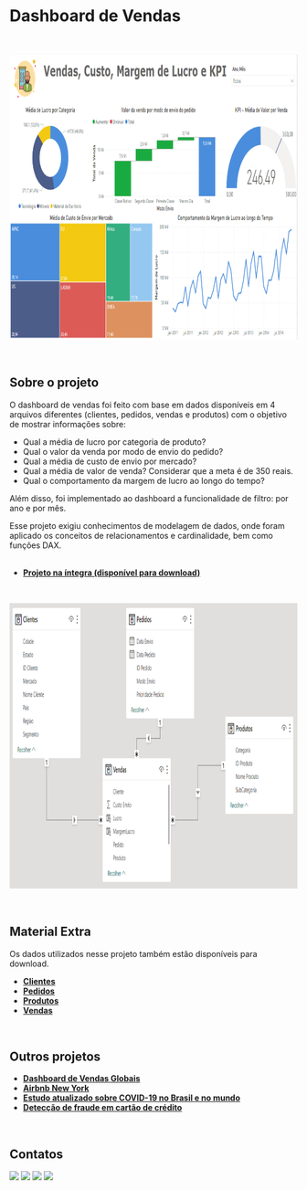 # Dashboard de Vendas
<br/>

<p align="center">
  <img src="dashboard_vendas.png" height=500px>
</p>
<br/>

## Sobre o projeto
O dashboard de vendas foi feito com base em dados disponíveis em 4 arquivos diferentes (clientes, pedidos, vendas e produtos) com o objetivo de mostrar informações sobre:

* Qual a média de lucro por categoria de produto?
* Qual o valor da venda por modo de envio do pedido?
* Qual a média de custo de envio por mercado?
* Qual a média de valor de venda? Considerar que a meta é de 350 reais.
* Qual o comportamento da margem de lucro ao longo do tempo?

Além disso, foi implementado ao dashboard a funcionalidade de filtro: por ano e por mês.

Esse projeto exigiu conhecimentos de modelagem de dados, onde foram aplicado os conceitos de relacionamentos e cardinalidade, bem como funções DAX.
<br/>
<br/>

* **[Projeto na íntegra (disponível para download)](https://github.com/raffaloffredo/dashboard_vendas/blob/main/Dashboard_de_Vendas_Custo_Margem_de_Lucro_e_KPI.pbix)**
<br/>

<p align="center">
  <img src="modelagem_dos_dados.png" height=500px>
</p>
<br/>

## Material Extra
Os dados utilizados nesse projeto também estão disponíveis para download.

* **[Clientes](https://github.com/raffaloffredo/dashboard_vendas/blob/main/Clientes.csv)**
* **[Pedidos](https://github.com/raffaloffredo/dashboard_vendas/blob/main/Pedidos.csv)**
* **[Produtos](https://github.com/raffaloffredo/dashboard_vendas/blob/main/Produtos.csv)**
* **[Vendas](https://github.com/raffaloffredo/dashboard_vendas/blob/main/Vendas.csv)**
<br/>

## Outros projetos

* **[Dashboard de Vendas Globais](https://github.com/raffaloffredo/dashboard_vendas_globais/)**
* **[Airbnb New York](https://github.com/raffaloffredo/airbnb_new_york_portuguese)**
* **[Estudo atualizado sobre COVID-19 no Brasil e no mundo](https://github.com/raffaloffredo/covid_2023_portuguese)**
* **[Detecção de fraude em cartão de crédito](https://github.com/raffaloffredo/fraud_detection_portuguese)**
<br/>

 ## Contatos
<div>
  <a href="https://www.linkedin.com/in/raffaela-loffredo/?locale=en_US" target="_blank"><img src="https://img.shields.io/badge/-LinkedIn-%230077B5?style=for-the-badge&logo=linkedin&logoColor=white" target="_blank"></a>
  <a href="https://sites.google.com/view/loffredo/" target="_blank"><img src="https://img.shields.io/badge/website-000000?style=for-the-badge&logo=About.me&logoColor=white"></a>
  <a href="https://instagram.com/loffredo.ds" target="_blank"><img src="https://img.shields.io/badge/-Instagram-%23E4405F?style=for-the-badge&logo=instagram&logoColor=white" target="_blank"></a>
  <a href="https://medium.com/@loffredo.ds" target="_blank"><img src="https://img.shields.io/badge/Medium-12100E?style=for-the-badge&logo=medium&logoColor=white"></a>
</div>

